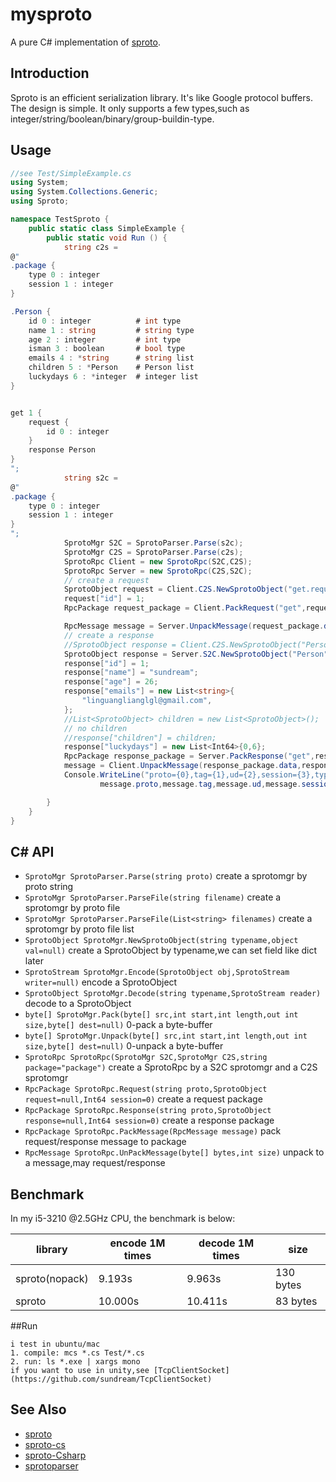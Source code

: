 mysproto
========

A pure C# implementation of [sproto](https://github.com/cloudwu/sproto).

## Introduction
Sproto is an efficient serialization library. It's like Google protocol buffers.
The design is simple. It only supports a few types,such as integer/string/boolean/binary/group-buildin-type.

## Usage
```c#
//see Test/SimpleExample.cs
using System;
using System.Collections.Generic;
using Sproto;

namespace TestSproto {
	public static class SimpleExample {
		public static void Run () {
			string c2s =
@"
.package {
	type 0 : integer
	session 1 : integer
}

.Person {
	id 0 : integer			# int type
	name 1 : string			# string type
	age 2 : integer			# int type
	isman 3 : boolean		# bool type
	emails 4 : *string		# string list
	children 5 : *Person	# Person list
	luckydays 6 : *integer  # integer list
}


get 1 {
	request {
		id 0 : integer
	}
	response Person
}
";
			string s2c =
@"
.package {
	type 0 : integer
	session 1 : integer
}
";
			SprotoMgr S2C = SprotoParser.Parse(s2c);
			SprotoMgr C2S = SprotoParser.Parse(c2s);
			SprotoRpc Client = new SprotoRpc(S2C,C2S);
			SprotoRpc Server = new SprotoRpc(C2S,S2C);
			// create a request
			SprotoObject request = Client.C2S.NewSprotoObject("get.request");
			request["id"] = 1;
			RpcPackage request_package = Client.PackRequest("get",request,1);

			RpcMessage message = Server.UnpackMessage(request_package.data,request_package.size);
			// create a response
			//SprotoObject response = Client.C2S.NewSprotoObject("Person");
			SprotoObject response = Server.S2C.NewSprotoObject("Person");
			response["id"] = 1;
			response["name"] = "sundream";
			response["age"] = 26;
			response["emails"] = new List<string>{
				"linguanglianglgl@gmail.com",
			};
			//List<SprotoObject> children = new List<SprotoObject>();
			// no children
			//response["children"] = children;
			response["luckydays"] = new List<Int64>{0,6};
			RpcPackage response_package = Server.PackResponse("get",response,1);
			message = Client.UnpackMessage(response_package.data,response_package.size);
			Console.WriteLine("proto={0},tag={1},ud={2},session={3},type={4},request={5},response={6}",
					message.proto,message.tag,message.ud,message.session,message.type,message.request,message.response);

		}
	}
}
```

## C# API
* `SprotoMgr SprotoParser.Parse(string proto)` create a sprotomgr by proto string
* `SprotoMgr SprotoParser.ParseFile(string filename)` create a sprotomgr by proto file
* `SprotoMgr SprotoParser.ParseFile(List<string> filenames)` create a sprotomgr by proto file list
* `SprotoObject SprotoMgr.NewSprotoObject(string typename,object val=null)` create a SprotoObject by typename,we can set field like dict later
* `SprotoStream SprotoMgr.Encode(SprotoObject obj,SprotoStream writer=null)` encode a SprotoObject
* `SprotoObject SprotoMgr.Decode(string typename,SprotoStream reader)` decode to a SprotoObject
* `byte[] SprotoMgr.Pack(byte[] src,int start,int length,out int size,byte[] dest=null)` 0-pack a byte-buffer
* `byte[] SprotoMgr.Unpack(byte[] src,int start,int length,out int size,byte[] dest=null)` 0-unpack a byte-buffer
* `SprotoRpc SprotoRpc(SprotoMgr S2C,SprotoMgr C2S,string package="package")` create a SprotoRpc by a S2C sprotomgr and a C2S sprotomgr
* `RpcPackage SprotoRpc.Request(string proto,SprotoObject request=null,Int64 session=0)` create a request package
* `RpcPackage SprotoRpc.Response(string proto,SprotoObject response=null,Int64 session=0)` create a response package
* `RpcPackage SprotoRpc.PackMessage(RpcMessage message)` pack request/response message to package
* `RpcMessage SprotoRpc.UnPackMessage(byte[] bytes,int size)` unpack to a message,may request/response

## Benchmark
In my i5-3210 @2.5GHz CPU, the benchmark is below:

|library         | encode 1M times | decode 1M times | size
|----------------| --------------- | --------------- | ----
|sproto(nopack)  | 9.193s          | 9.963s          | 130 bytes
|sproto          | 10.000s         | 10.411s         | 83 bytes

##Run
```
i test in ubuntu/mac
1. compile: mcs *.cs Test/*.cs
2. run: ls *.exe | xargs mono
if you want to use in unity,see [TcpClientSocket](https://github.com/sundream/TcpClientSocket)
```

## See Also
* [sproto](https://github.com/cloudwu/sproto)
* [sproto-cs](https://github.com/jintiao/sproto-cs)
* [sproto-Csharp](https://github.com/lvzixun/sproto-Csharp)
* [sprotoparser](https://github.com/spin6lock/yapsp)
